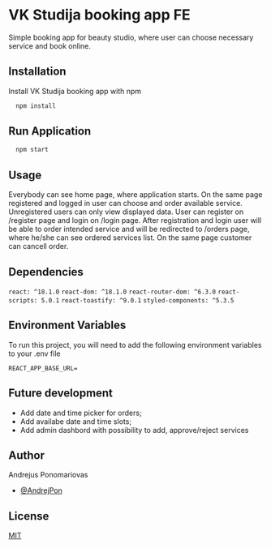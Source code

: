 # VK Studija booking app FE

Simple booking app for beauty studio, where user can choose necessary service and book online.

## Installation

Install VK Studija booking app with npm

```bash
  npm install
```

## Run Application

```bash
  npm start
```

## Usage

Everybody can see home page, where application starts.
On the same page registered and logged in user can choose and order available service.
Unregistered users can only view displayed data.
User can register on /register page and login on /login page.
After registration and login user will be able to order intended service and will be redirected to /orders page, where he/she can see ordered services list.
On the same page customer can cancell order.

## Dependencies

`react: ^18.1.0`
`react-dom: ^18.1.0`
`react-router-dom: ^6.3.0`
`react-scripts: 5.0.1`
`react-toastify: ^9.0.1`
`styled-components: ^5.3.5`

## Environment Variables

To run this project, you will need to add the following environment variables to your .env file

`REACT_APP_BASE_URL=`

## Future development

- Add date and time picker for orders;
- Add availabe date and time slots;
- Add admin dashbord with possibility to add, approve/reject services

## Author

Andrejus Ponomariovas

- [@AndrejPon](https://github.com/AndrejPon)

## License

[MIT](https://choosealicense.com/licenses/mit/)
